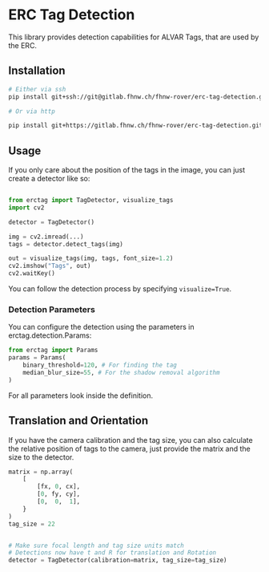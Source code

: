 # ERC Tag Detection

This library provides detection capabilities for ALVAR Tags, that are used by the ERC.

## Installation


```sh
# Either via ssh
pip install git+ssh://git@gitlab.fhnw.ch/fhnw-rover/erc-tag-detection.git

# Or via http

pip install git+https://gitlab.fhnw.ch/fhnw-rover/erc-tag-detection.git

```


## Usage

If you only care about the position of the tags in the image, you can just create a
detector like so:

```python

from erctag import TagDetector, visualize_tags
import cv2

detector = TagDetector()

img = cv2.imread(...)
tags = detector.detect_tags(img)

out = visualize_tags(img, tags, font_size=1.2)
cv2.imshow("Tags", out)
cv2.waitKey()

```

You can follow the detection process by specifying `visualize=True`.

### Detection Parameters

You can configure the detection using the parameters in erctag.detection.Params:

```python
from erctag import Params
params = Params(
    binary_threshold=120, # For finding the tag
    median_blur_size=55, # For the shadow removal algorithm
)
```

For all parameters look inside the definition.


## Translation and Orientation

If you have the camera calibration and the tag size, you can also calculate the relative
position of tags to the camera, just provide the matrix and the size to the detector.

```python
matrix = np.array(
    [
        [fx, 0, cx],
        [0, fy, cy],
        [0,  0,  1],
    }
)
tag_size = 22


# Make sure focal length and tag size units match
# Detections now have t and R for translation and Rotation
detector = TagDetector(calibration=matrix, tag_size=tag_size)

```
